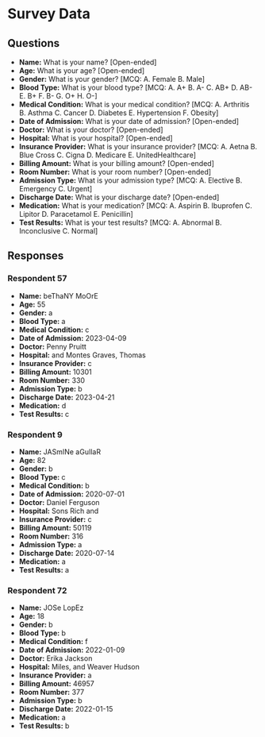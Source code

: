 # Survey Data

## Questions

- **Name:** What is your name? [Open-ended]
- **Age:** What is your age? [Open-ended]
- **Gender:** What is your gender? [MCQ: A. Female B. Male]
- **Blood Type:** What is your blood type? [MCQ: A. A+ B. A- C. AB+ D. AB- E. B+ F. B- G. O+ H. O-]
- **Medical Condition:** What is your medical condition? [MCQ: A. Arthritis B. Asthma C. Cancer D. Diabetes E. Hypertension F. Obesity]
- **Date of Admission:** What is your date of admission? [Open-ended]
- **Doctor:** What is your doctor? [Open-ended]
- **Hospital:** What is your hospital? [Open-ended]
- **Insurance Provider:** What is your insurance provider? [MCQ: A. Aetna B. Blue Cross C. Cigna D. Medicare E. UnitedHealthcare]
- **Billing Amount:** What is your billing amount? [Open-ended]
- **Room Number:** What is your room number? [Open-ended]
- **Admission Type:** What is your admission type? [MCQ: A. Elective B. Emergency C. Urgent]
- **Discharge Date:** What is your discharge date? [Open-ended]
- **Medication:** What is your medication? [MCQ: A. Aspirin B. Ibuprofen C. Lipitor D. Paracetamol E. Penicillin]
- **Test Results:** What is your test results? [MCQ: A. Abnormal B. Inconclusive C. Normal]

## Responses

### Respondent 57

- **Name:** beThaNY MoOrE
- **Age:** 55
- **Gender:** a
- **Blood Type:** a
- **Medical Condition:** c
- **Date of Admission:** 2023-04-09
- **Doctor:** Penny Pruitt
- **Hospital:** and Montes Graves, Thomas
- **Insurance Provider:** c
- **Billing Amount:** 10301
- **Room Number:** 330
- **Admission Type:** b
- **Discharge Date:** 2023-04-21
- **Medication:** d
- **Test Results:** c

### Respondent 9

- **Name:** JASmINe aGuIlaR
- **Age:** 82
- **Gender:** b
- **Blood Type:** c
- **Medical Condition:** b
- **Date of Admission:** 2020-07-01
- **Doctor:** Daniel Ferguson
- **Hospital:** Sons Rich and
- **Insurance Provider:** c
- **Billing Amount:** 50119
- **Room Number:** 316
- **Admission Type:** a
- **Discharge Date:** 2020-07-14
- **Medication:** a
- **Test Results:** a

### Respondent 72

- **Name:** JOSe LopEz
- **Age:** 18
- **Gender:** b
- **Blood Type:** b
- **Medical Condition:** f
- **Date of Admission:** 2022-01-09
- **Doctor:** Erika Jackson
- **Hospital:** Miles, and Weaver Hudson
- **Insurance Provider:** a
- **Billing Amount:** 46957
- **Room Number:** 377
- **Admission Type:** b
- **Discharge Date:** 2022-01-15
- **Medication:** a
- **Test Results:** b
